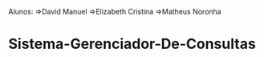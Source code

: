 Alunos: =>David Manuel
        =>Elizabeth Cristina
        =>Matheus Noronha

# Sistema-Gerenciador-De-Consultas
